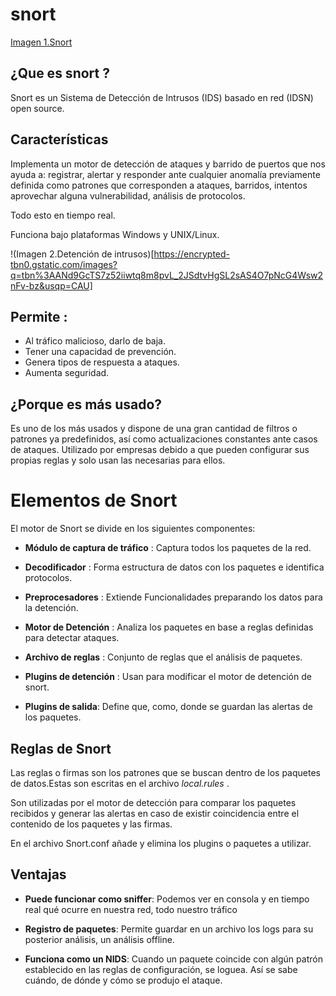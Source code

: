 # snort

[Imagen 1.Snort](https://www.welivesecurity.com/la-es/2014/01/13/primeros-pasos-implementacion-ids-snort/)


## ¿Que es snort ?

Snort es un Sistema de Detección de Intrusos (IDS) basado en red (IDSN) open source.



## Características

Implementa un motor de detección de ataques y barrido de puertos que nos ayuda a:
registrar, alertar y responder ante cualquier anomalía previamente definida como patrones 
que corresponden a ataques, barridos, intentos aprovechar alguna vulnerabilidad, análisis de protocolos.

Todo esto en tiempo real.

Funciona bajo plataformas Windows y UNIX/Linux.

!(Imagen 2.Detención de intrusos)[https://encrypted-tbn0.gstatic.com/images?q=tbn%3AANd9GcTS7z52iiwtq8m8pvL_2JSdtvHgSL2sAS4O7pNcG4Wsw2nFv-bz&usqp=CAU]


## Permite :

* Al tráfico malicioso, darlo de baja. 
* Tener una capacidad de prevención. 
* Genera tipos de respuesta a ataques.
* Aumenta seguridad.



## ¿Porque es más usado?

Es uno de los más usados y dispone de una gran cantidad de filtros o patrones ya predefinidos, 
así como actualizaciones constantes ante casos de ataques.
Utilizado por empresas debido a que pueden configurar sus propias reglas y solo usan las necesarias para ellos.


# Elementos de Snort

El motor de Snort se divide en los siguientes componentes:

* __Módulo de captura de tráfico__ : 
Captura todos los paquetes de la red.

* __Decodificador__ :
Forma estructura de datos con los paquetes e identifica protocolos.

* __Preprocesadores__ :
 Extiende Funcionalidades preparando los datos para la detención.

* __Motor de Detención__ :
Analiza los paquetes en base a reglas definidas para detectar ataques.

* __Archivo de reglas__ :
 Conjunto de reglas que el análisis de paquetes.

* __Plugins de detención__ :
Usan para modificar el motor de detención de snort.

* __Plugins de salida__:
Define que, como, donde se guardan las alertas de los paquetes.


## Reglas de Snort

Las reglas o firmas son los patrones que se buscan dentro de los paquetes de datos.Estas son escritas en el archivo  _local.rules_ .


Son utilizadas por el motor de detección para comparar los paquetes recibidos y generar 
las alertas en caso de existir coincidencia entre el contenido de los paquetes y las firmas.

En el archivo Snort.conf añade y elimina los plugins o paquetes a utilizar.

## Ventajas 

* __Puede funcionar como sniffer__:
Podemos ver en consola y en tiempo real qué ocurre en nuestra red, todo nuestro tráfico

* __Registro de paquetes__:
Permite guardar en un archivo los logs para su posterior análisis, un análisis offline.

* __Funciona como un NIDS__:
Cuando un paquete coincide con algún patrón establecido en las reglas de configuración, se loguea. 
Así se sabe cuándo, de dónde y cómo se produjo el ataque.
